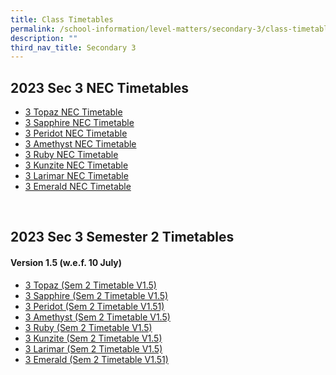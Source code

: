 ```yaml
---
title: Class Timetables
permalink: /school-information/level-matters/secondary-3/class-timetables/
description: ""
third_nav_title: Secondary 3
---
```

## 2023 Sec 3 NEC Timetables
*  <a href="/files/Class%20Timetables/2023/Sem%202/NEC/2023%20sec%203%20nec%20class%20timetables%20_3t.pdf" target="_blank"> 3 Topaz NEC Timetable</a>
*  <a href="/files/Class%20Timetables/2023/Sem%202/NEC/2023%20sec%203%20nec%20class%20timetables%20_3s.pdf" target="_blank"> 3 Sapphire NEC Timetable</a>
*  <a href="/files/Class%20Timetables/2023/Sem%202/NEC/2023%20sec%203%20nec%20class%20timetables%20_3p.pdf" target="_blank"> 3 Peridot NEC Timetable</a>
*  <a href="/files/Class%20Timetables/2023/Sem%202/NEC/2023%20sec%203%20nec%20class%20timetables%20_3a.pdf" target="_blank"> 3 Amethyst NEC Timetable</a>
*  <a href="/files/Class%20Timetables/2023/Sem%202/NEC/2023%20sec%203%20nec%20class%20timetables%20_3r.pdf" target="_blank"> 3 Ruby NEC Timetable</a>
*  <a href="/files/Class%20Timetables/2023/Sem%202/NEC/2023%20sec%203%20nec%20class%20timetables%20_3k.pdf" target="_blank"> 3 Kunzite NEC Timetable</a>
*  <a href="/files/Class%20Timetables/2023/Sem%202/NEC/2023%20sec%203%20nec%20class%20timetables%20_3l.pdf" target="_blank"> 3 Larimar NEC Timetable</a>
*  <a href="/files/Class%20Timetables/2023/Sem%202/NEC/2023%20sec%203%20nec%20class%20timetables%20_3e.pdf" target="_blank"> 3 Emerald NEC Timetable</a>
<br>

## 2023 Sec 3 Semester 2 Timetables
#### Version 1.5 (w.e.f. 10 July)

*  <a href="/files/Class%20Timetables/2023/Sem%202/V1_5/2023%20sem2%20s3t%20tt%20v1_5.pdf" target="_blank"> 3 Topaz (Sem 2 Timetable V1.5)</a>
*  <a href="/files/Class%20Timetables/2023/Sem%202/V1_5/2023%20sem2%20s3s%20tt%20v1_5.pdf" target="_blank"> 3 Sapphire (Sem 2 Timetable V1.5)</a>
*  <a href="/files/Class%20Timetables/2023/Sem%202/V1_5/2023%20sem2%20s3p%20tt%20v1_51.pdf" target="_blank"> 3 Peridot (Sem 2 Timetable V1.51)</a>
*  <a href="/files/Class%20Timetables/2023/Sem%202/V1_5/2023%20sem2%20s3a%20tt%20v1_5.pdf" target="_blank"> 3 Amethyst (Sem 2 Timetable V1.5)</a>
*  <a href="/files/Class%20Timetables/2023/Sem%202/V1_5/2023%20sem2%20s3r%20tt%20v1_5.pdf" target="_blank"> 3 Ruby (Sem 2 Timetable V1.5)</a>
*  <a href="/files/Class%20Timetables/2023/Sem%202/V1_5/2023%20sem2%20s3k%20tt%20v1_5.pdf" target="_blank"> 3 Kunzite (Sem 2 Timetable V1.5)</a>
*  <a href="/files/Class%20Timetables/2023/Sem%202/V1_5/2023%20sem2%20s3l%20tt%20v1_5.pdf" target="_blank"> 3 Larimar (Sem 2 Timetable V1.5)</a>
*  <a href="/files/Class%20Timetables/2023/Sem%202/V1_5/2023%20sem2%20s3e%20tt%20v1_51.pdf" target="_blank"> 3 Emerald (Sem 2 Timetable V1.51)</a>